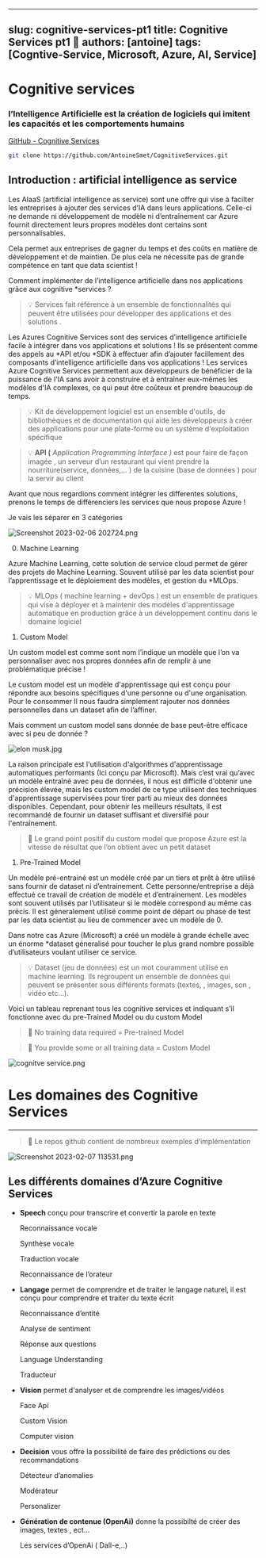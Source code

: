 
---
slug: cognitive-services-pt1
title: Cognitive Services pt1 🧠
authors: [antoine]
tags: [Cogntive-Service, Microsoft, Azure, AI, Service]
---

# Cognitive services

### **l’Intelligence Artificielle est la création de logiciels qui imitent les capacités et les comportements humains**


 [GitHub - Cognitive Services](https://github.com/AntoineSmet/CognitiveServices.git)

```bash
git clone https://github.com/AntoineSmet/CognitiveServices.git
```



## Introduction : artificial intelligence as service

Les AIaaS (artificial intelligence as service) sont une offre qui vise à facilter les entreprises à ajouter des services d’IA dans leurs applications. Celle-ci ne demande ni développement de modèle ni d’entraînement car Azure fournit directement leurs propres modèles dont certains sont personnalisables.

Cela permet aux entreprises de gagner du temps et des coûts en matière de développement et de maintien. De plus cela ne nécessite pas de grande compétence en tant que data scientist !

Comment implémenter de l’intelligence artificielle dans nos applications grâce aux cognitive *services ?


> 💡  Services fait référence à un ensemble de fonctionnalités qui peuvent être utilisées pour développer des applications et des solutions .



Les Azures Cognitive Services sont des services d’intelligence artificielle facile à intégrer dans vos applications et solutions ! Ils se présentent comme des appels au *API et/ou *SDK à effectuer afin d’ajouter facillement des composants d’intelligence artificielle dans vos applications ! Les services Azure Cognitive Services permettent aux développeurs de bénéficier de la puissance de l'IA sans avoir à construire et à entraîner eux-mêmes les modèles d'IA complexes, ce qui peut être coûteux et prendre beaucoup de temps. 


> 💡  Kit de développement logiciel est un ensemble d'outils, de bibliothèques et de documentation qui aide les développeurs à créer des applications pour une plate-forme ou un système d'exploitation spécifique


> 💡 **API (** *Application Programming Interface )* est pour faire de façon imagée , un serveur d’un restaurant qui vient prendre la nourriture(service, données,… ) de la cuisine (base de données ) pour la servir au client


Avant que nous regardions comment intégrer les differentes solutions, prenons le temps de différenciers les services que nous propose Azure ! 

Je vais les séparer en 3 catégories

![Screenshot 2023-02-06 202724.png](Cognitive%20services%2099a82aaa20fc495ca1fb6032ad0a08a9/Screenshot_2023-02-06_202724.png)

0. Machine Learning

Azure Machine Learning, cette solution de service cloud permet de gérer des projets de Machine Learning. Souvent utilisé par les data scientist pour l’apprentissage et le déploiement des modèles, et gestion du *MLOps.


> 💡 MLOps ( machine learning + devOps ) est un ensemble de pratiques qui vise à déployer et à maintenir des modèles d'apprentissage automatique en production grâce à un développement continu dans le domaine logiciel


1. Custom Model

Un custom model est comme sont nom l’indique un modèle que l’on va personnaliser avec nos propres données afin de remplir à une problématique précise !

Le custom model est un modèle d'apprentissage qui est conçu pour répondre aux besoins spécifiques d'une personne ou d'une organisation. Pour le consommer Il nous faudra simplement rajouter nos données personnelles dans un dataset  afin de l’affiner. 

Mais comment un custom model sans donnée de base peut-être efficace avec si peu de donnée ?

![elon musk.jpg](Cognitive%20services%2099a82aaa20fc495ca1fb6032ad0a08a9/elon_musk.jpg)

La raison principale est l'utilisation d'algorithmes d'apprentissage automatiques performants (Ici conçu par Microsoft). Mais c’est vrai qu’avec un modèle entraîné avec peu de données, il nous est difficile d'obtenir une précision élevée, mais les custom model de ce type utilisent des techniques d'apprentissage supervisées pour tirer parti au mieux des données disponibles. Cependant, pour obtenir les meilleurs résultats, il est recommandé de fournir un dataset suffisant et diversifié pour l'entraînement.


> 📢 Le grand point positif du custom model que propose Azure est la vitesse de résultat que l’on obtient avec un petit dataset



1. Pre-Trained Model

Un modèle pré-entrainé est un modèle créé par un tiers et prêt à être utilisé sans fournir de dataset ni d’entrainement. Cette personne/entreprise a déjà effectué ce travail de création de modèle et d’entrainement. Les modèles sont souvent utilisés par l’utilisateur si le modèle correspond au même cas précis. Il est géneralement utilisé comme point de départ ou phase de test par les data scientist au lieu de commencer avec un modèle de 0.

Dans notre cas Azure (Microsoft) a créé un modèle à grande échelle avec un énorme *dataset géneralisé pour toucher le plus grand nombre possible d’utilisateurs voulant utiliser ce service.


> 💡 Dataset (jeu de données) est un mot couramment utilisé en machine learning. Ils regroupent un ensemble de données qui peuvent se présenter sous différents formats (textes, , images, son , vidéo etc…).



 

Voici un tableau reprenant tous les cognitive services et indiquant s’il fonctionne avec du pre-Trained Model ou du custom Model


> 📢 No training data required = Pre-trained Model

> 📢 You provide some or all training data = Custom Model


![cognitve service.png](Cognitive%20services%2099a82aaa20fc495ca1fb6032ad0a08a9/cognitve_service.png)

# Les domaines des **Cognitive Services**

---

> 📢 Le  repos github contient de nombreux exemples d’implémentation


![Screenshot 2023-02-07 113531.png](Cognitive%20services%2099a82aaa20fc495ca1fb6032ad0a08a9/Screenshot_2023-02-07_113531.png)

## Les différents domaines d’**Azure Cognitive Services**

- **Speech** conçu pour transcrire et convertir la parole en texte
    
    Reconnaissance vocale
    
    Synthèse vocale
    
    Traduction vocale
    
    Reconnaissance de l’orateur
    
- **Langage** permet de comprendre et de traiter le langage naturel, il est conçu pour comprendre et traiter du texte écrit
    
    Reconnaissance d’entité
    
    Analyse de sentiment
    
    Réponse aux questions
    
    Language Understanding
    
    Traducteur
    
- **Vision** permet d'analyser et de comprendre les images/vidéos
    
     Face Api
    
    Custom Vision
    
    Computer vision
    
- **Decision** vous offre la possibilité de faire des prédictions ou des recommandations
    
    Détecteur d’anomalies
    
    Modérateur 
    
    Personalizer
    
- **Génération de contenue (OpenAi)** donne la possibilté de créer des images, textes , ect…
    
    Les services d’OpenAi ( Dall-e,..)
